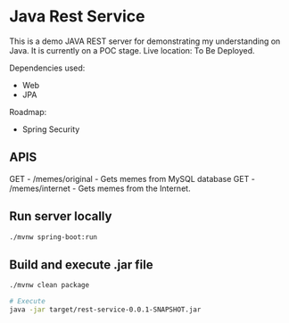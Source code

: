 # Java Rest Service
This is a demo JAVA REST server for demonstrating my understanding on Java. It is currently on a POC stage.
Live location: To Be Deployed.

Dependencies used:
- Web
- JPA

Roadmap:
- Spring Security

## APIS

GET - /memes/original - Gets memes from MySQL database
GET - /memes/internet - Gets memes from the Internet.


## Run server locally
```bash
./mvnw spring-boot:run
```

## Build and execute .jar file
```bash
./mvnw clean package

# Execute
java -jar target/rest-service-0.0.1-SNAPSHOT.jar
```
